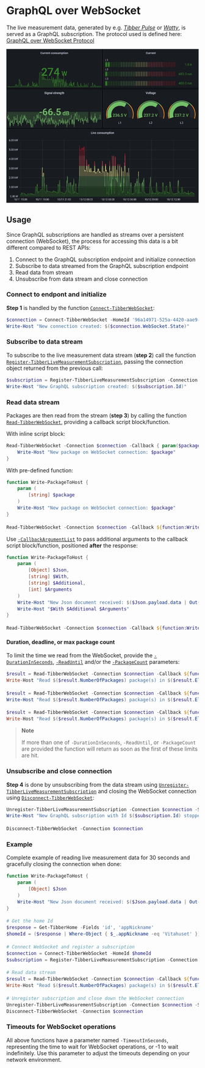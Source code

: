 # GraphQL over WebSocket

The live measurement data, generated by e.g. _[Tibber Pulse](https://tibber.com/se/store/produkt/pulse-p1)_ or _[Watty](https://tibber.com/se/store/produkt/watty-tibber)_, is served as a GraphQL subscription. The protocol used is defined here: [GraphQL over WebSocket Protocol](https://github.com/enisdenjo/graphql-ws/blob/master/PROTOCOL.md)

![Grafana](resources/graphql-ws.png)

## Usage

Since GraphQL subscriptions are handled as streams over a persistent connection (WebSocket), the process for accessing this data is a bit different compared to REST APIs:

1. Connect to the GraphQL subscription endpoint and initialize connection
2. Subscribe to data streamed from the GraphQL subscription endpoint
3. Read data from stream
4. Unsubscribe from data stream and close connection

### Connect to endpont and initialize

**Step 1** is handled by the function [`Connect-TibberWebSocket`](functions/Connect-TibberWebSocket.md):

```powershell
$connection = Connect-TibberWebSocket -HomeId '96a14971-525a-4420-aae9-e5aedaa129ff'
Write-Host "New connection created: $($connection.WebSocket.State)"
```

### Subscribe to data stream

To subscribe to the live measurement data stream (**step 2**) call the function [`Register-TibberLiveMeasurementSubscription`](functions/Register-TibberLiveMeasurementSubscription.md), passing the connection object returned from the previous call:

```powershell
$subscription = Register-TibberLiveMeasurementSubscription -Connection $connection
Write-Host "New GraphQL subscription created: $($subscription.Id)"
```

### Read data stream

Packages are then read from the stream (**step 3**) by calling the function [`Read-TibberWebSocket`](functions/Read-TibberWebSocket.md), providing a callback script block/function.

With inline script block:

```powershell
Read-TibberWebSocket -Connection $connection -Callback { param($package)
    Write-Host "New package on WebSocket connection: $package"
}
```

With pre-defined function:

```powershell
function Write-PackageToHost {
    param (
        [string] $package
    )
    Write-Host "New package on WebSocket connection: $package"
}

Read-TibberWebSocket -Connection $connection -Callback ${function:Write-PackageToHost}
```

Use [`-CallbackArgumentList`](functions/Read-TibberWebSocket.md#-callbackargumentlist) to pass additional arguments to the callback script block/function, positioned **after** the response:

```powershell
function Write-PackageToHost {
    param (
        [Object] $Json,
        [string] $With,
        [string] $Additional,
        [int] $Arguments
    )
    Write-Host "New Json document received: $($Json.payload.data | Out-String)"
    Write-Host "$With $Additional $Arguments"
}

Read-TibberWebSocket -Connection $connection -Callback ${function:Write-PackageToHost} -CallbackArgumentList @("Hello", "world!", 2022)
```

#### Duration, deadline, or max package count

To limit the time we read from the WebSocket, provide the [`-DurationInSeconds`](functions/Read-TibberWebSocket.md#-durationinseconds), [`-ReadUntil`](functions/Read-TibberWebSocket.md#-readuntil) and/or the [`-PackageCount`](functions/Read-TibberWebSocket.md#-packagecount) parameters:

```powershell
$result = Read-TibberWebSocket -Connection $connection -Callback ${function:Write-PackageToHost} -DurationInSeconds 30
Write-Host "Read $($result.NumberOfPackages) package(s) in $($result.ElapsedTimeInSeconds) seconds"

$result = Read-TibberWebSocket -Connection $connection -Callback ${function:Write-PackageToHost} -ReadUntil ([DateTime]::Now).AddSeconds(20)
Write-Host "Read $($result.NumberOfPackages) package(s) in $($result.ElapsedTimeInSeconds) seconds"

$result = Read-TibberWebSocket -Connection $connection -Callback ${function:Write-PackageToHost} -PackageCount 3
Write-Host "Read $($result.NumberOfPackages) package(s) in $($result.ElapsedTimeInSeconds) seconds"
```

> **Note**
>
> If more than one of `-DurationInSeconds`, `-ReadUntil`, or `-PackageCount` are provided the function will return as soon as the first of these limits are hit.

### Unsubscribe and close connection

**Step 4** is done by unsubscribing from the data stream using [`Unregister-TibberLiveMeasurementSubscription`](functions/Unregister-TibberLiveMeasurementSubscription.md) and closing the WebSocket connection using [`Disconnect-TibberWebSocket`](functions/Disconnect-TibberWebSocket.md):

```powershell
Unregister-TibberLiveMeasurementSubscription -Connection $connection -Subscription $subscription
Write-Host "New GraphQL subscription with Id $($subscription.Id) stopped"

Disconnect-TibberWebSocket -Connection $connection
```

### Example

Complete example of reading live measurement data for 30 seconds and gracefully closing the connection when done:

```powershell
function Write-PackageToHost {
    param (
        [Object] $Json
    )
    Write-Host "New Json document received: $($Json.payload.data | Out-String)"
}

# Get the home Id
$response = Get-TibberHome -Fields 'id', 'appNickname'
$homeId = ($response | Where-Object { $_.appNickname -eq 'Vitahuset' }).id

# Connect WebSocket and register a subscription
$connection = Connect-TibberWebSocket -HomeId $homeId
$subscription = Register-TibberLiveMeasurementSubscription -Connection $connection

# Read data stream
$result = Read-TibberWebSocket -Connection $connection -Callback ${function:Write-PackageToHost} -DurationInSeconds 30
Write-Host "Read $($result.NumberOfPackages) package(s) in $($result.ElapsedTimeInSeconds) seconds"

# Unregister subscription and close down the WebSocket connection
Unregister-TibberLiveMeasurementSubscription -Connection $connection -Subscription $subscription
Disconnect-TibberWebSocket -Connection $connection
```

### Timeouts for WebSocket operations

All above functions have a parameter named `-TimeoutInSeconds`, representing the time to wait for WebSocket operations, or -1 to wait indefinitely. Use this parameter to adjust the timeouts depending on your network environment.

